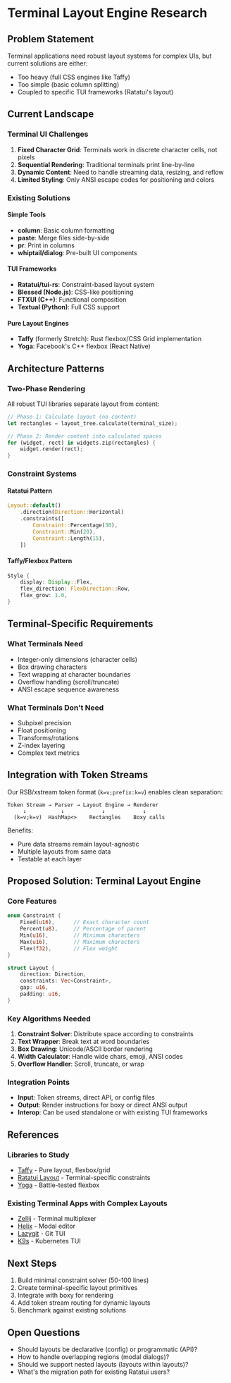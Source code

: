 # Terminal Layout Engine Research

## Problem Statement

Terminal applications need robust layout systems for complex UIs, but current solutions are either:
- Too heavy (full CSS engines like Taffy)
- Too simple (basic column splitting)
- Coupled to specific TUI frameworks (Ratatui's layout)

## Current Landscape

### Terminal UI Challenges

1. **Fixed Character Grid**: Terminals work in discrete character cells, not pixels
2. **Sequential Rendering**: Traditional terminals print line-by-line
3. **Dynamic Content**: Need to handle streaming data, resizing, and reflow
4. **Limited Styling**: Only ANSI escape codes for positioning and colors

### Existing Solutions

#### Simple Tools
- **column**: Basic column formatting
- **paste**: Merge files side-by-side
- **pr**: Print in columns
- **whiptail/dialog**: Pre-built UI components

#### TUI Frameworks
- **Ratatui/tui-rs**: Constraint-based layout system
- **Blessed (Node.js)**: CSS-like positioning
- **FTXUI (C++)**: Functional composition
- **Textual (Python)**: Full CSS support

#### Pure Layout Engines
- **Taffy** (formerly Stretch): Rust flexbox/CSS Grid implementation
- **Yoga**: Facebook's C++ flexbox (React Native)

## Architecture Patterns

### Two-Phase Rendering

All robust TUI libraries separate layout from content:

```rust
// Phase 1: Calculate layout (no content)
let rectangles = layout_tree.calculate(terminal_size);

// Phase 2: Render content into calculated spaces
for (widget, rect) in widgets.zip(rectangles) {
    widget.render(rect);
}
```

### Constraint Systems

#### Ratatui Pattern
```rust
Layout::default()
    .direction(Direction::Horizontal)
    .constraints([
        Constraint::Percentage(30),
        Constraint::Min(20),
        Constraint::Length(15),
    ])
```

#### Taffy/Flexbox Pattern
```rust
Style {
    display: Display::Flex,
    flex_direction: FlexDirection::Row,
    flex_grow: 1.0,
}
```

## Terminal-Specific Requirements

### What Terminals Need
- Integer-only dimensions (character cells)
- Box drawing characters
- Text wrapping at character boundaries
- Overflow handling (scroll/truncate)
- ANSI escape sequence awareness

### What Terminals Don't Need
- Subpixel precision
- Float positioning
- Transforms/rotations
- Z-index layering
- Complex text metrics

## Integration with Token Streams

Our RSB/xstream token format (`k=v;prefix:k=v`) enables clean separation:

```
Token Stream → Parser → Layout Engine → Renderer
     ↓           ↓            ↓            ↓
  (k=v;k=v)  HashMap<>    Rectangles    Boxy calls
```

Benefits:
- Pure data streams remain layout-agnostic
- Multiple layouts from same data
- Testable at each layer

## Proposed Solution: Terminal Layout Engine

### Core Features
```rust
enum Constraint {
    Fixed(u16),      // Exact character count
    Percent(u8),     // Percentage of parent
    Min(u16),        // Minimum characters
    Max(u16),        // Maximum characters
    Flex(f32),       // Flex weight
}

struct Layout {
    direction: Direction,
    constraints: Vec<Constraint>,
    gap: u16,
    padding: u16,
}
```

### Key Algorithms Needed

1. **Constraint Solver**: Distribute space according to constraints
2. **Text Wrapper**: Break text at word boundaries
3. **Box Drawing**: Unicode/ASCII border rendering
4. **Width Calculator**: Handle wide chars, emoji, ANSI codes
5. **Overflow Handler**: Scroll, truncate, or wrap

### Integration Points

- **Input**: Token streams, direct API, or config files
- **Output**: Render instructions for boxy or direct ANSI output
- **Interop**: Can be used standalone or with existing TUI frameworks

## References

### Libraries to Study
- [Taffy](https://github.com/DioxusLabs/taffy) - Pure layout, flexbox/grid
- [Ratatui Layout](https://github.com/ratatui-org/ratatui/blob/main/src/layout.rs) - Terminal-specific constraints
- [Yoga](https://github.com/facebook/yoga) - Battle-tested flexbox

### Existing Terminal Apps with Complex Layouts
- [Zellij](https://github.com/zellij-org/zellij) - Terminal multiplexer
- [Helix](https://github.com/helix-editor/helix) - Modal editor
- [Lazygit](https://github.com/jesseduffield/lazygit) - Git TUI
- [K9s](https://github.com/derailed/k9s) - Kubernetes TUI

## Next Steps

1. Build minimal constraint solver (50-100 lines)
2. Create terminal-specific layout primitives
3. Integrate with boxy for rendering
4. Add token stream routing for dynamic layouts
5. Benchmark against existing solutions

## Open Questions

- Should layouts be declarative (config) or programmatic (API)?
- How to handle overlapping regions (modal dialogs)?
- Should we support nested layouts (layouts within layouts)?
- What's the migration path for existing Ratatui users?